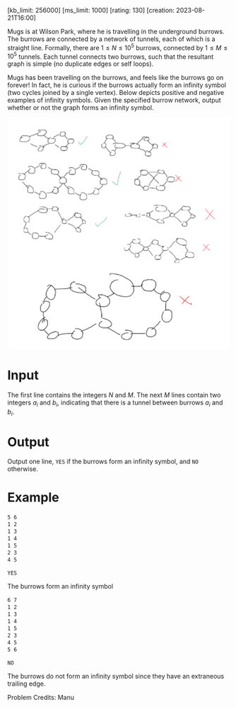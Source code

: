 [kb_limit: 256000]
[ms_limit: 1000]
[rating: 130]
[creation: 2023-08-21T16:00]

Mugs is at Wilson Park, where he is travelling in the underground burrows. The burrows are connected by a network of tunnels, each of which is a straight line. Formally, there are $1 \le N \le 10^5$ burrows, connected by $1 \le M \le 10^5$ tunnels. Each tunnel connects two burrows, such that the resultant graph is simple (no duplicate edges or self loops).

Mugs has been travelling on the burrows, and feels like the burrows go on forever! In fact, he is curious if the burrows actually form an infinity symbol (two cycles joined by a single vertex). Below depicts positive and negative examples of infinity symbols. Given the specified burrow network, output whether or not the graph forms an infinity symbol. 

![infinity example](infinity.png)
# Input

The first line contains the integers $N$ and $M$. The next $M$ lines contain two integers $a_i$ and $b_i$, indicating that there is a tunnel between burrows $a_i$ and $b_i$.
# Output

Output one line, `YES` if the burrows form an infinity symbol, and `NO` otherwise.

# Example
```in
5 6
1 2
1 3
1 4
1 5
2 3
4 5
```
```out
YES
```

The burrows form an infinity symbol

```in
6 7
1 2
1 3
1 4
1 5
2 3
4 5
5 6
```
```out
NO
```

The burrows do not form an infinity symbol since they have an extraneous trailing edge.

Problem Credits: Manu